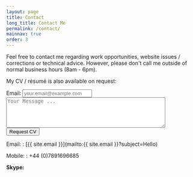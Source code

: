 ```yaml
---
layout: page
title: Contact
long_title: Contact Me
permalink: /contact/
mainnav: true
order: 3
---
```


Feel free to contact me regarding work opportunities, website issues / corrections or technical advice. However, please don't call me outside of normal business hours (8am - 6pm).

My CV / résumé is also available on request:

<form method="POST" action="https://formspree.io/{{ site.email }}">
  <label for="email">Email:</label>
  <input type="email" name="email" placeholder="your.email@example.com" required="required" />
  <br/>
  <input type="hidden" name="subject" value="CV Request" />
  <textarea name="message" maxlength="1000" placeholder="Your Message ..." required="required" rows="5" cols="50"></textarea>
  <br/>
  <input type="submit" value="Request CV" />
</form>

Email:
: [{{ site.email }}](mailto:{{ site.email }}?subject=Hello)

Mobile:
: +44 (0)7891696685

<script type="text/javascript" src="https://secure.skypeassets.com/i/scom/js/skype-uri.js"></script>
<div id="SkypeButton_Call_nowisk_1" class="skype-contact">
 <strong>Skype:</strong>
 <script type="text/javascript">
 Skype.ui({
 "name": "chat",
 "element": "SkypeButton_Call_nowisk_1",
 "participants": ["nowisk"],
 "imageSize": 24
 });
 </script>
</div>
